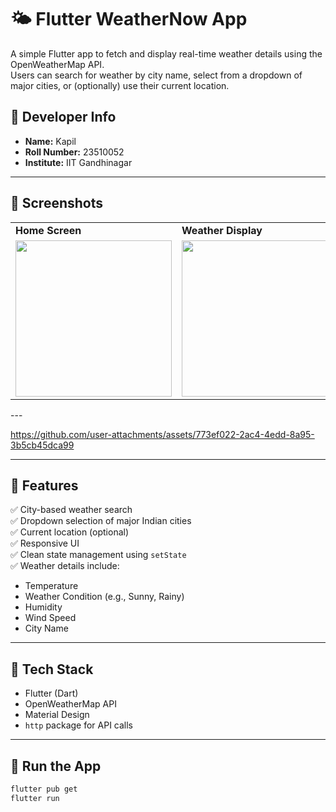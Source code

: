 # 🌤️ Flutter WeatherNow App

A simple Flutter app to fetch and display real-time weather details using the OpenWeatherMap API.  
Users can search for weather by city name, select from a dropdown of major cities, or (optionally) use their current location.


## 👤 Developer Info

- **Name:** Kapil
- **Roll Number:** 23510052
- **Institute:** IIT Gandhinagar

---
<h2>📱 Screenshots</h2>

<table>
  <tr>
    <td><strong>Home Screen</strong></td>
    <td><strong>Weather Display</strong></td>
  </tr>
  <tr>
    <td>
      <img src="https://github.com/user-attachments/assets/34779081-eed6-4d00-9c80-df4f929eefc8" width="250"/>
    </td>
    <td>
      <img src="https://github.com/user-attachments/assets/1975a433-f613-4ade-9474-bef7e9486ba2" width="250"/>
    </td>
  </tr>
</table>
---

https://github.com/user-attachments/assets/773ef022-2ac4-4edd-8a95-3b5cb45dca99

---

## 🧠 Features

✅ City-based weather search  
✅ Dropdown selection of major Indian cities  
✅ Current location (optional)  
✅ Responsive UI  
✅ Clean state management using `setState`  
✅ Weather details include:
- Temperature  
- Weather Condition (e.g., Sunny, Rainy)  
- Humidity  
- Wind Speed  
- City Name  

---

## 🔧 Tech Stack

- Flutter (Dart)
- OpenWeatherMap API
- Material Design
- `http` package for API calls

---

## 🚀 Run the App

```bash
flutter pub get
flutter run
